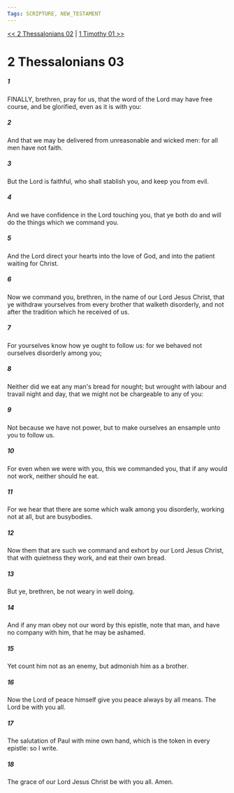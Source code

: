 ```yaml
---
Tags: SCRIPTURE, NEW_TESTAMENT
---
```


[<< 2 Thessalonians 02](NEW_TESTAMENT/14_2_Thessalonians/2_Thessalonians_02.md) | [1 Timothy 01 >>](NEW_TESTAMENT/15_1_Timothy/1_Timothy_01.md)

# 2 Thessalonians 03

##### 1
 FINALLY, brethren, pray for us, that the word of the Lord may have free course, and be glorified, even as it is with you:
##### 2
 And that we may be delivered from unreasonable and wicked men: for all men have not faith.
##### 3
 But the Lord is faithful, who shall stablish you, and keep you from evil.
##### 4
 And we have confidence in the Lord touching you, that ye both do and will do the things which we command you.
##### 5
 And the Lord direct your hearts into the love of God, and into the patient waiting for Christ.
##### 6
 Now we command you, brethren, in the name of our Lord Jesus Christ, that ye withdraw yourselves from every brother that walketh disorderly, and not after the tradition which he received of us.
##### 7
 For yourselves know how ye ought to follow us: for we behaved not ourselves disorderly among you;
##### 8
 Neither did we eat any man's bread for nought; but wrought with labour and travail night and day, that we might not be chargeable to any of you:
##### 9
 Not because we have not power, but to make ourselves an ensample unto you to follow us.
##### 10
 For even when we were with you, this we commanded you, that if any would not work, neither should he eat.
##### 11
 For we hear that there are some which walk among you disorderly, working not at all, but are busybodies.
##### 12
 Now them that are such we command and exhort by our Lord Jesus Christ, that with quietness they work, and eat their own bread.
##### 13
 But ye, brethren, be not weary in well doing.
##### 14
 And if any man obey not our word by this epistle, note that man, and have no company with him, that he may be ashamed.
##### 15
 Yet count him not as an enemy, but admonish him as a brother.
##### 16
 Now the Lord of peace himself give you peace always by all means. The Lord be with you all.
##### 17
 The salutation of Paul with mine own hand, which is the token in every epistle: so I write.
##### 18
 The grace of our Lord Jesus Christ be with you all. Amen.
